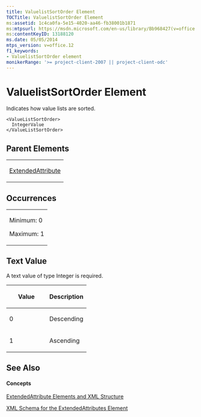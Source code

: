 ```yaml
---
title: ValuelistSortOrder Element
TOCTitle: ValuelistSortOrder Element
ms:assetid: 1c4ca0fa-5e15-4020-aa46-fb38001b1871
ms:mtpsurl: https://msdn.microsoft.com/en-us/library/Bb968427(v=office.12)
ms:contentKeyID: 13188120
ms.date: 05/05/2014
mtps_version: v=office.12
f1_keywords:
- ValuelistSortOrder element
monikerRange: '>= project-client-2007 || project-client-odc'
---
```


# ValuelistSortOrder Element




Indicates how value lists are sorted.

    <ValueListSortOrder>
      IntegerValue
    </ValueListSortOrder>

## Parent Elements

<table>
<colgroup>
<col style="width: 100%" />
</colgroup>
<tbody>
<tr class="odd">
<td><p><a href="extendedattribute-element.md">ExtendedAttribute</a></p></td>
</tr>
</tbody>
</table>

## Occurrences

<table>
<colgroup>
<col style="width: 100%" />
</colgroup>
<tbody>
<tr class="odd">
<td><p>Minimum: 0</p>
<p>Maximum: 1</p></td>
</tr>
</tbody>
</table>

## Text Value

A text value of type Integer is required.

<table>
<colgroup>
<col style="width: 50%" />
<col style="width: 50%" />
</colgroup>
<thead>
<tr class="header">
<th><p>Value</p></th>
<th><p>Description</p></th>
</tr>
</thead>
<tbody>
<tr class="odd">
<td><p>0</p></td>
<td><p>Descending</p></td>
</tr>
<tr class="even">
<td><p>1</p></td>
<td><p>Ascending</p></td>
</tr>
</tbody>
</table>

## See Also

#### Concepts

[ExtendedAttribute Elements and XML Structure](extendedattribute-elements-and-xml-structure.md)

[XML Schema for the ExtendedAttributes Element](xml-schema-for-the-extendedattributes-element.md)

